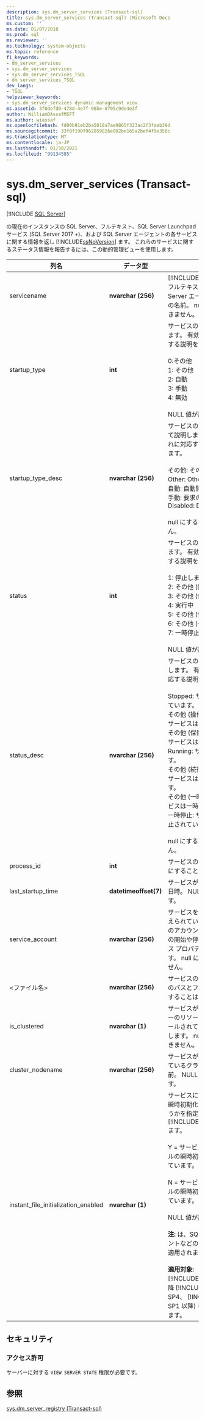 ```yaml
---
description: sys.dm_server_services (Transact-sql)
title: sys.dm_server_services (Transact-sql) |Microsoft Docs
ms.custom: ''
ms.date: 01/07/2018
ms.prod: sql
ms.reviewer: ''
ms.technology: system-objects
ms.topic: reference
f1_keywords:
- dm_server_services
- sys.dm_server_services
- sys.dm_server_services_TSQL
- dm_server_services_TSQL
dev_langs:
- TSQL
helpviewer_keywords:
- sys.dm_server_services dynamic management view
ms.assetid: 3f0defd0-478d-4e7f-96be-8795c9de4e3f
author: WilliamDAssafMSFT
ms.author: wiassaf
ms.openlocfilehash: fd00b91eb2ba5018a7ae9865f323ac2f3faeb39d
ms.sourcegitcommit: 33f0f190f962059826e002be165a2bef4f9e350c
ms.translationtype: MT
ms.contentlocale: ja-JP
ms.lasthandoff: 01/30/2021
ms.locfileid: "99134585"
---
```

# <a name="sysdm_server_services-transact-sql"></a>sys.dm_server_services (Transact-sql)
[!INCLUDE [SQL Server](../../includes/applies-to-version/sqlserver.md)]

  の現在のインスタンスの SQL Server、フルテキスト、SQL Server Launchpad サービス (SQL Server 2017 +)、および SQL Server エージェントの各サービスに関する情報を返し [!INCLUDE[ssNoVersion](../../includes/ssnoversion-md.md)] ます。 これらのサービスに関するステータス情報を報告するには、この動的管理ビューを使用します。  
  
 
|列名|データ型|説明|  
|-----------------|---------------|-----------------|  
|servicename|**nvarchar (256)**|[!INCLUDE[ssDEnoversion](../../includes/ssdenoversion-md.md)]、フルテキスト、または SQL Server エージェントサービスの名前。 null にすることはできません。|  
|startup_type|**int**|サービスの開始モードを示します。 有効な値とそれに対応する説明を次に示します。<br /><br /> 0:その他<br />1: その他<br />2: 自動<br />3: 手動<br />4: 無効<br /><br /> NULL 値が許可されます。|  
|startup_type_desc|**nvarchar (256)**|サービスの開始モードについて説明します。 有効な値とそれに対応する説明を次に示します。<br /><br /> その他: その他 (ブート開始)<br />Other: Other (システム開始)<br />自動: 自動開始<br />手動: 要求の開始<br />Disabled: Disabled<br /><br /> null にすることはできません。|  
|status|**int**|サービスの現在の状態を示します。 有効な値とそれに対応する説明を次に示します。<br /><br /> 1: 停止しました<br />2: その他 (開始待ち)<br />3: その他 (停止保留中)<br />4: 実行中<br />5: その他 (保留の継続)<br />6: その他 (一時停止保留中)<br />7: 一時停止<br /><br /> NULL 値が許可されます。|  
|status_desc|**nvarchar (256)**|サービスの現在の状態を記述します。 有効な値とそれに対応する説明を次に示します。<br /><br /> Stopped: サービスは停止しています。<br />その他 (操作の開始が保留中): サービスは開始処理中です。<br />その他 (保留中の操作の停止): サービスは停止処理中です。<br />Running: サービスは実行中です。<br />その他 (続行操作が保留中): サービスは保留中の状態です。<br />その他 (一時停止待ち): サービスは一時停止処理中です。<br />一時停止: サービスは一時停止されています。<br /><br /> null にすることはできません。|  
|process_id|**int**|サービスのプロセス ID。 null にすることはできません。|  
|last_startup_time|**datetimeoffset(7)**|サービスが最後に開始された日時。 NULL 値が許可されます。|  
|service_account|**nvarchar (256)**|サービスを制御する権限が与えられているアカウント。 このアカウントでは、サービスの開始や停止、またはサービス プロパティの変更が可能です。 null にすることはできません。|  
|&lt;ファイル名&gt;|**nvarchar (256)**|サービスの実行可能ファイルのパスとファイル名。 null にすることはできません。|  
|is_clustered|**nvarchar (1)**|サービスがクラスターサーバーのリソースとしてインストールされているかどうかを示します。 null にすることはできません。|  
|cluster_nodename|**nvarchar (256)**|サービスがインストールされているクラスター ノードの名前。 NULL 値が許可されます。|
|instant_file_initialization_enabled|**nvarchar (1)**|サービスに対してファイルの瞬時初期化を有効にするかどうかを指定し [!INCLUDE[ssDEnoversion](../../includes/ssdenoversion-md.md)] ます。<br /><br />Y = サービスに対してファイルの瞬時初期化が有効になっています。<br /><br />N = サービスに対してファイルの瞬時初期化が無効になっています。<br /><br /> NULL 値が許可されます。<br /><br /> **注:** は、SQL Server エージェントなどの他のサービスには適用されません。<br /><br /> **適用対象:** [!INCLUDE[ssNoVersion](../../includes/ssnoversion-md.md)] (以降 [!INCLUDE[sssql11](../../includes/sssql11-md.md)] SP4、 [!INCLUDE[ssSQL15](../../includes/sssql16-md.md)] SP1 以降) をインストールします。|  

## <a name="security"></a>セキュリティ  
  
### <a name="permissions"></a>アクセス許可  
 サーバーに対する `VIEW SERVER STATE` 権限が必要です。  
  
## <a name="see-also"></a>参照  
 [sys.dm_server_registry &#40;Transact-sql&#41;](../../relational-databases/system-dynamic-management-views/sys-dm-server-registry-transact-sql.md)  
  
